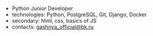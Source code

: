 
- Python Junior Developer
- technologies: Python, PostgreSQL, Git, Django, Docker
- secondary: html, css, basics of JS
- contacts: gashnya_official@bk.ru


<!---
sensensation/sensensation is a ✨ special ✨ repository because its `README.md` (this file) appears on your GitHub profile.
You can click the Preview link to take a look at your changes.
--->
